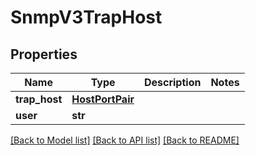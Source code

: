 # SnmpV3TrapHost

## Properties
Name | Type | Description | Notes
------------ | ------------- | ------------- | -------------
**trap_host** | [**HostPortPair**](HostPortPair.md) |  | 
**user** | **str** |  | 

[[Back to Model list]](../README.md#documentation-for-models) [[Back to API list]](../README.md#documentation-for-api-endpoints) [[Back to README]](../README.md)


